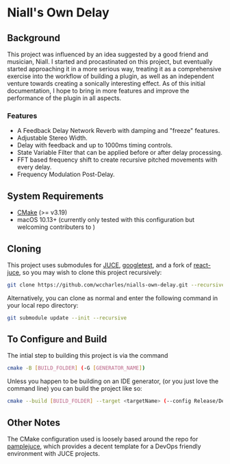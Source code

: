 # Niall's Own Delay

## Background

This project was influenced by an idea suggested by a good friend and musician, Niall. I started and procastinated on this project, but eventually started approaching it in a more serious way, treating it as a comprehensive exercise into the workflow of building a plugin, as well as an independent venture towards creating a sonically interesting effect. As of this initial documentation, I hope to bring in more features and improve the performance of the plugin in all aspects.

### Features

* A Feedback Delay Network Reverb with damping and "freeze" features.
* Adjustable Stereo Width.
* Delay with feedback and up to 1000ms timing controls.
* State Variable Filter that can be applied before or after delay processing.
* FFT based frequency shift to create recursive pitched movements with every delay.
* Frequency Modulation Post-Delay.

## System Requirements

* [CMake](https://cmake.org/download/) (>= v3.19)
* macOS 10.13+ (currently only tested with this configuration but welcoming contributers to )

## Cloning

This project uses submodules for [JUCE](https://github.com/juce-framework/JUCE), [googletest](https://github.com/google/googletest), and a fork of [react-juce](https://github.com/wccharles/react-juce), so you may wish to clone this project recursively:

```bash
git clone https://github.com/wccharles/nialls-own-delay.git --recursive
```

Alternatively, you can clone as normal and enter the following command in your local repo directory:

```bash
git submodule update --init --recursive
```

## To Configure and Build

The intial step to building this project is via the command

```bash
cmake -B [BUILD_FOLDER] (-G [GENERATOR_NAME])
```

Unless you happen to be building on an IDE generator, (or you just love the command line) you can build the project like so:

```bash
cmake --build [BUILD_FOLDER] --target <targetName> (--config Release/Debug/...)
```

## Other Notes

The CMake configuration used is loosely based around the repo for [pamplejuce](https://github.com/sudara/pamplejuce), which provides a decent template for a DevOps friendly environment with JUCE projects.
